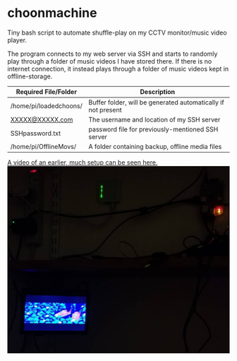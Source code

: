 # choonmachine
Tiny bash script to automate shuffle-play on my CCTV monitor/music video player.

The program connects to my web server via SSH and starts to randomly play through a folder of music videos I have stored there. If there is no internet connection, it instead plays through a folder of music videos kept in offline-storage.


|Required File/Folder     | Description                                                   |
|-------------------------|---------------------------------------------------------------|
| /home/pi/loadedchoons/  | Buffer folder, will be generated automatically if not present |
| XXXXX@XXXXX.com         | The username and location of my SSH server                    |
| SSHpassword.txt         | password file for previously-mentioned SSH server             |
| /home/pi/OfflineMovs/   | A folder containing backup, offline media files               |


[A video of an earlier, much  setup can be seen here.](https://streamable.com/rtfv1 "Streamable")
![Choonmachine Setup](choonmachine.png)

